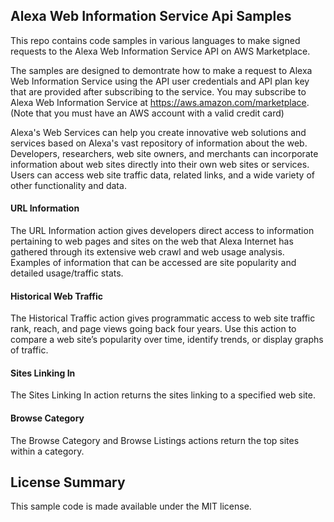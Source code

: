 ## Alexa Web Information Service Api Samples

This repo contains code samples in various languages to make signed requests to the Alexa Web Information Service API on AWS Marketplace.

The samples are designed to demontrate how to make a request to Alexa Web Information Service using the API user credentials and API plan key that are provided after subscribing to the service. You may subscribe to Alexa Web Information Service at https://aws.amazon.com/marketplace. (Note that you must have an AWS account with a valid credit card)

Alexa's Web Services can help you create innovative web solutions and services based on Alexa's vast repository of information about the web. Developers, researchers, web site owners, and merchants can incorporate information about web sites directly into their own web sites or services. Users can access web site traffic data, related links, and a wide variety of other functionality and data.

#### URL Information
The URL Information action gives developers direct access to information pertaining to web pages and sites on the web that Alexa Internet has gathered through its extensive web crawl and web usage analysis. Examples of information that can be accessed are site popularity and detailed usage/traffic stats. 

#### Historical Web Traffic
The Historical Traffic action gives programmatic access to web site traffic rank, reach, and page views going back four years. Use this action to compare a web site’s popularity over time, identify trends, or display graphs of traffic.

#### Sites Linking In
The Sites Linking In action returns the sites linking to a specified web site.

#### Browse Category
The Browse Category and Browse Listings actions return the top sites within a category.


## License Summary

This sample code is made available under the MIT license. 

